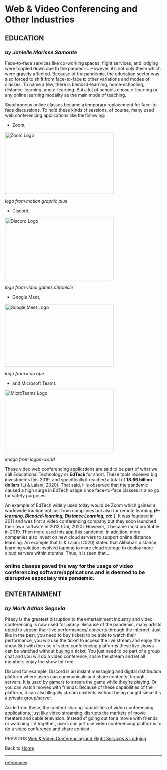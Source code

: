 # Web & Video Conferencing and Other Industries

## EDUCATION
### *by Janielle Marisse Samonte*

Face-to-face services like co-working spaces, flight services, and lodging were toppled down due to the pandemic. However, it’s not only these which were gravely affected. Because of the pandemic, the education sector was also forced to shift from face-to-face to other variations and modes of classes. To name a few, there is blended-learning, home-schooling, distance-learning, and e-learning. But a lot of schools chose e-learning or any online learning modality as the main mode of teaching.

Synchronous online classes became a temporary replacement for face-to-face discussions. To hold these kinds of sessions, of course, many used web conferencing applications like the following: 

- Zoom,

<img src = "https://www.motiongraphicplus.com/wp-content/uploads/2020/04/zoom-logo-png-2048x1152.png" align = "center" alt = "Zoom Logo" width = "350" height = "200"> 

*logo from motion graphic plus*

- Discord, 
<img src = "https://www.videogameschronicle.com/files/2021/05/discord-new-logo.jpg" align = "center" alt = "Discord Logo" width = "350" height = "200">

*logo from video games chronicle*

- Google Meet,  
<img src = "https://iconape.com/wp-content/uploads/1/12/google-meet-0%D9%A3.png" align = "center" alt = "Google Meet Logo" width = "350" height = "200">

*logo from icon ape*

- and Microsoft Teams 
<img src = "https://logos-world.net/wp-content/uploads/2021/04/Microsoft-Teams-Emblem.png" align = "center" alt = "MicroTeams Logo" width = "350" height = "200"> 

*image from logos-world*


These video web conferencing applications are said to be part of what we call Educational Technology or **EdTech** for short. These tools received big investments this 2019, and specifically it reached a total of **18.66 billion dollars** (Li & Lalani, 2020). That said, it is observed that the pandemic caused a high surge in EdTech usage since face-to-face classes is a no go for safety purposes. 

An example of EdTech widely used today would be Zoom which gained a worldwide traction not just from companies but also for remote learning ***(E-learning, Blended-learning, Distance Learning, etc.)***. It was founded in 2011 and was first a video conferencing company but they soon launched their own software in 2013 (Dai, 2020). However, it became most profitable in 2019. Then more used this app this pandemic. In addition, more companies also invest on new cloud servers to support online distance learning. An example that Li & Lalani (2020) stated that Alibaba’s distance learning solution involved tapping to more cloud storage to deploy more cloud servers within months. Thus, it is seen that... 
### **online classes paved the way for the usage of video conferencing software/applications and is deemed to be disruptive especially this pandemic.**  

## ENTERTAINMENT
### *by Mark Adrian Segovia*
Piracy is the greatest disruption to the entertainment industry and video conferencing is now used for piracy. Because of the pandemic, many artists opted  to stream their live performances/ concerts through the internet. Just like in the past, you need to buy tickets to be able to watch their performance, you will use the ticket to access the live stream and enjoy the show. But with the use of video conferencing platforms these live shows can be watched without buying a ticket. You just need to be part of a group chat and you will do a video conference, share the stream and let all members enjoy the show for free. 

Discord for example, Discord is an instant messaging and digital distribution platform where users can communicate and share contents through servers. It is used by gamers to stream the game while they're playing. Or you can watch movies with friends. Because of these capabilities of the platform, it can also illegally stream contents without being caught since it's a private group/server. 

Aside from these, the content sharing capabilities of video conferencing applications, just like video streaming, disrupts the markets of movie theaters and cable television. Instead of going out for a movie with friends or watching TV together, users can just use video conferencing platforms to do a video conference and share content.


PREVIOUS [Web & Video Conferencing and Flight Services & Lodging](fourth.md)                                  

Back to [Home](index.md)

---

[references](references.md)
